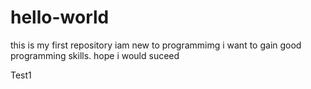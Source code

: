 # hello-world
this is my first repository
 iam new to programmimg 
 i want to gain good programming skills.
hope i would suceed

Test1
